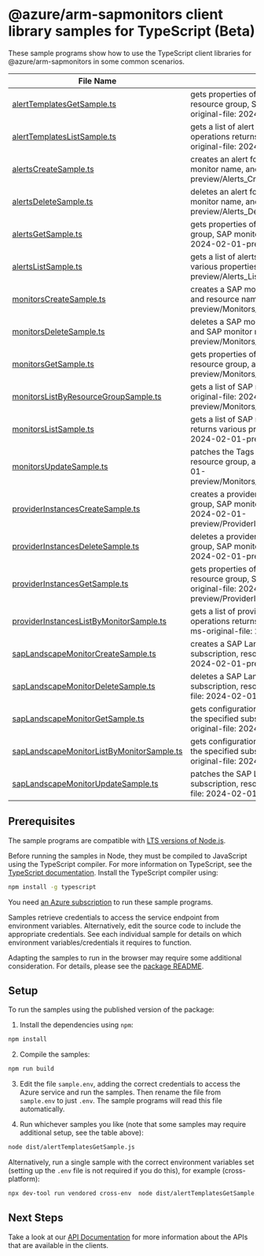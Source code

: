 # @azure/arm-sapmonitors client library samples for TypeScript (Beta)

These sample programs show how to use the TypeScript client libraries for @azure/arm-sapmonitors in some common scenarios.

| **File Name**                                                                       | **Description**                                                                                                                                                                                                                |
| ----------------------------------------------------------------------------------- | ------------------------------------------------------------------------------------------------------------------------------------------------------------------------------------------------------------------------------ |
| [alertTemplatesGetSample.ts][alerttemplatesgetsample]                               | gets properties of an alert template for the specified subscription, resource group, SAP monitor name, and resource name. x-ms-original-file: 2024-02-01-preview/AlertTemplates_Get.json                                       |
| [alertTemplatesListSample.ts][alerttemplateslistsample]                             | gets a list of alert templates in the specified SAP monitor. The operations returns various properties of each alert template. x-ms-original-file: 2024-02-01-preview/AlertTemplates_List.json                                 |
| [alertsCreateSample.ts][alertscreatesample]                                         | creates an alert for the specified subscription, resource group, SAP monitor name, and resource name. x-ms-original-file: 2024-02-01-preview/Alerts_Create.json                                                                |
| [alertsDeleteSample.ts][alertsdeletesample]                                         | deletes an alert for the specified subscription, resource group, SAP monitor name, and resource name. x-ms-original-file: 2024-02-01-preview/Alerts_Delete.json                                                                |
| [alertsGetSample.ts][alertsgetsample]                                               | gets properties of an alert for the specified subscription, resource group, SAP monitor name, and resource name. x-ms-original-file: 2024-02-01-preview/Alerts_Get.json                                                        |
| [alertsListSample.ts][alertslistsample]                                             | gets a list of alerts in the specified SAP monitor. The operations returns various properties of each alerts. x-ms-original-file: 2024-02-01-preview/Alerts_List.json                                                          |
| [monitorsCreateSample.ts][monitorscreatesample]                                     | creates a SAP monitor for the specified subscription, resource group, and resource name. x-ms-original-file: 2024-02-01-preview/Monitors_Create_Create_A_Sap_Monitor.json                                                      |
| [monitorsDeleteSample.ts][monitorsdeletesample]                                     | deletes a SAP monitor with the specified subscription, resource group, and SAP monitor name. x-ms-original-file: 2024-02-01-preview/Monitors_Delete.json                                                                       |
| [monitorsGetSample.ts][monitorsgetsample]                                           | gets properties of a SAP monitor for the specified subscription, resource group, and resource name. x-ms-original-file: 2024-02-01-preview/Monitors_Get.json                                                                   |
| [monitorsListByResourceGroupSample.ts][monitorslistbyresourcegroupsample]           | gets a list of SAP monitors in the specified resource group. x-ms-original-file: 2024-02-01-preview/Monitors_ListByResourceGroup.json                                                                                          |
| [monitorsListSample.ts][monitorslistsample]                                         | gets a list of SAP monitors in the specified subscription. The operations returns various properties of each SAP monitor. x-ms-original-file: 2024-02-01-preview/Monitors_List.json                                            |
| [monitorsUpdateSample.ts][monitorsupdatesample]                                     | patches the Tags field of a SAP monitor for the specified subscription, resource group, and SAP monitor name. x-ms-original-file: 2024-02-01-preview/Monitors_Update_Delete_Tags_Field_Of_A_Sap_Monitor.json                   |
| [providerInstancesCreateSample.ts][providerinstancescreatesample]                   | creates a provider instance for the specified subscription, resource group, SAP monitor name, and resource name. x-ms-original-file: 2024-02-01-preview/ProviderInstances_Create_Create_A_Db2_Provider.json                    |
| [providerInstancesDeleteSample.ts][providerinstancesdeletesample]                   | deletes a provider instance for the specified subscription, resource group, SAP monitor name, and resource name. x-ms-original-file: 2024-02-01-preview/ProviderInstances_Delete.json                                          |
| [providerInstancesGetSample.ts][providerinstancesgetsample]                         | gets properties of a provider instance for the specified subscription, resource group, SAP monitor name, and resource name. x-ms-original-file: 2024-02-01-preview/ProviderInstances_Get_Get_Properties_Of_A_Db2_Provider.json |
| [providerInstancesListByMonitorSample.ts][providerinstanceslistbymonitorsample]     | gets a list of provider instances in the specified SAP monitor. The operations returns various properties of each provider instances. x-ms-original-file: 2024-02-01-preview/ProviderInstances_List.json                       |
| [sapLandscapeMonitorCreateSample.ts][saplandscapemonitorcreatesample]               | creates a SAP Landscape Monitor Dashboard for the specified subscription, resource group, and resource name. x-ms-original-file: 2024-02-01-preview/SapLandscapeMonitor_Create.json                                            |
| [sapLandscapeMonitorDeleteSample.ts][saplandscapemonitordeletesample]               | deletes a SAP Landscape Monitor Dashboard with the specified subscription, resource group, and SAP monitor name. x-ms-original-file: 2024-02-01-preview/SapLandscapeMonitor_Delete.json                                        |
| [sapLandscapeMonitorGetSample.ts][saplandscapemonitorgetsample]                     | gets configuration values for Single Pane Of Glass for SAP monitor for the specified subscription, resource group, and resource name. x-ms-original-file: 2024-02-01-preview/SapLandscapeMonitor_Get.json                      |
| [sapLandscapeMonitorListByMonitorSample.ts][saplandscapemonitorlistbymonitorsample] | gets configuration values for Single Pane Of Glass for SAP monitor for the specified subscription, resource group, and resource name. x-ms-original-file: 2024-02-01-preview/SapLandscapeMonitor_List.json                     |
| [sapLandscapeMonitorUpdateSample.ts][saplandscapemonitorupdatesample]               | patches the SAP Landscape Monitor Dashboard for the specified subscription, resource group, and SAP monitor name. x-ms-original-file: 2024-02-01-preview/SapLandscapeMonitor_Update.json                                       |

## Prerequisites

The sample programs are compatible with [LTS versions of Node.js](https://github.com/nodejs/release#release-schedule).

Before running the samples in Node, they must be compiled to JavaScript using the TypeScript compiler. For more information on TypeScript, see the [TypeScript documentation][typescript]. Install the TypeScript compiler using:

```bash
npm install -g typescript
```

You need [an Azure subscription][freesub] to run these sample programs.

Samples retrieve credentials to access the service endpoint from environment variables. Alternatively, edit the source code to include the appropriate credentials. See each individual sample for details on which environment variables/credentials it requires to function.

Adapting the samples to run in the browser may require some additional consideration. For details, please see the [package README][package].

## Setup

To run the samples using the published version of the package:

1. Install the dependencies using `npm`:

```bash
npm install
```

2. Compile the samples:

```bash
npm run build
```

3. Edit the file `sample.env`, adding the correct credentials to access the Azure service and run the samples. Then rename the file from `sample.env` to just `.env`. The sample programs will read this file automatically.

4. Run whichever samples you like (note that some samples may require additional setup, see the table above):

```bash
node dist/alertTemplatesGetSample.js
```

Alternatively, run a single sample with the correct environment variables set (setting up the `.env` file is not required if you do this), for example (cross-platform):

```bash
npx dev-tool run vendored cross-env  node dist/alertTemplatesGetSample.js
```

## Next Steps

Take a look at our [API Documentation][apiref] for more information about the APIs that are available in the clients.

[alerttemplatesgetsample]: https://github.com/Azure/azure-sdk-for-js/blob/main/sdk/workloads/arm-sapmonitors/samples/v1-beta/typescript/src/alertTemplatesGetSample.ts
[alerttemplateslistsample]: https://github.com/Azure/azure-sdk-for-js/blob/main/sdk/workloads/arm-sapmonitors/samples/v1-beta/typescript/src/alertTemplatesListSample.ts
[alertscreatesample]: https://github.com/Azure/azure-sdk-for-js/blob/main/sdk/workloads/arm-sapmonitors/samples/v1-beta/typescript/src/alertsCreateSample.ts
[alertsdeletesample]: https://github.com/Azure/azure-sdk-for-js/blob/main/sdk/workloads/arm-sapmonitors/samples/v1-beta/typescript/src/alertsDeleteSample.ts
[alertsgetsample]: https://github.com/Azure/azure-sdk-for-js/blob/main/sdk/workloads/arm-sapmonitors/samples/v1-beta/typescript/src/alertsGetSample.ts
[alertslistsample]: https://github.com/Azure/azure-sdk-for-js/blob/main/sdk/workloads/arm-sapmonitors/samples/v1-beta/typescript/src/alertsListSample.ts
[monitorscreatesample]: https://github.com/Azure/azure-sdk-for-js/blob/main/sdk/workloads/arm-sapmonitors/samples/v1-beta/typescript/src/monitorsCreateSample.ts
[monitorsdeletesample]: https://github.com/Azure/azure-sdk-for-js/blob/main/sdk/workloads/arm-sapmonitors/samples/v1-beta/typescript/src/monitorsDeleteSample.ts
[monitorsgetsample]: https://github.com/Azure/azure-sdk-for-js/blob/main/sdk/workloads/arm-sapmonitors/samples/v1-beta/typescript/src/monitorsGetSample.ts
[monitorslistbyresourcegroupsample]: https://github.com/Azure/azure-sdk-for-js/blob/main/sdk/workloads/arm-sapmonitors/samples/v1-beta/typescript/src/monitorsListByResourceGroupSample.ts
[monitorslistsample]: https://github.com/Azure/azure-sdk-for-js/blob/main/sdk/workloads/arm-sapmonitors/samples/v1-beta/typescript/src/monitorsListSample.ts
[monitorsupdatesample]: https://github.com/Azure/azure-sdk-for-js/blob/main/sdk/workloads/arm-sapmonitors/samples/v1-beta/typescript/src/monitorsUpdateSample.ts
[providerinstancescreatesample]: https://github.com/Azure/azure-sdk-for-js/blob/main/sdk/workloads/arm-sapmonitors/samples/v1-beta/typescript/src/providerInstancesCreateSample.ts
[providerinstancesdeletesample]: https://github.com/Azure/azure-sdk-for-js/blob/main/sdk/workloads/arm-sapmonitors/samples/v1-beta/typescript/src/providerInstancesDeleteSample.ts
[providerinstancesgetsample]: https://github.com/Azure/azure-sdk-for-js/blob/main/sdk/workloads/arm-sapmonitors/samples/v1-beta/typescript/src/providerInstancesGetSample.ts
[providerinstanceslistbymonitorsample]: https://github.com/Azure/azure-sdk-for-js/blob/main/sdk/workloads/arm-sapmonitors/samples/v1-beta/typescript/src/providerInstancesListByMonitorSample.ts
[saplandscapemonitorcreatesample]: https://github.com/Azure/azure-sdk-for-js/blob/main/sdk/workloads/arm-sapmonitors/samples/v1-beta/typescript/src/sapLandscapeMonitorCreateSample.ts
[saplandscapemonitordeletesample]: https://github.com/Azure/azure-sdk-for-js/blob/main/sdk/workloads/arm-sapmonitors/samples/v1-beta/typescript/src/sapLandscapeMonitorDeleteSample.ts
[saplandscapemonitorgetsample]: https://github.com/Azure/azure-sdk-for-js/blob/main/sdk/workloads/arm-sapmonitors/samples/v1-beta/typescript/src/sapLandscapeMonitorGetSample.ts
[saplandscapemonitorlistbymonitorsample]: https://github.com/Azure/azure-sdk-for-js/blob/main/sdk/workloads/arm-sapmonitors/samples/v1-beta/typescript/src/sapLandscapeMonitorListByMonitorSample.ts
[saplandscapemonitorupdatesample]: https://github.com/Azure/azure-sdk-for-js/blob/main/sdk/workloads/arm-sapmonitors/samples/v1-beta/typescript/src/sapLandscapeMonitorUpdateSample.ts
[apiref]: https://learn.microsoft.com/javascript/api/@azure/arm-sapmonitors?view=azure-node-preview
[freesub]: https://azure.microsoft.com/free/
[package]: https://github.com/Azure/azure-sdk-for-js/tree/main/sdk/workloads/arm-sapmonitors/README.md
[typescript]: https://www.typescriptlang.org/docs/home.html
